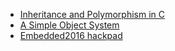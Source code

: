 * [Inheritance and Polymorphism in C](http://www.codeproject.com/Articles/108830/Inheritance-and-Polymorphism-in-C)
* [A Simple Object System](http://c.learncodethehardway.org/book/ex19.html)
* [Embedded2016 hackpad](https://embedded2016.hackpad.com/Mar-22-2016-Mar-22-2016--CH64GFFiviW)

